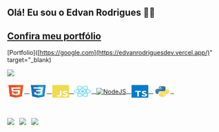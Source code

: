 ## Olá! Eu sou o Edvan Rodrigues 👨‍💻

<h2><a href ="https://edvanrodriguesdev.vercel.app/" target="_blank">Confira meu portfólio</a></h2>

[Portfolio]([https://google.com](https://edvanrodriguesdev.vercel.app/)" target="_blank)

<div>
<a href="https://github.com/edvanrodriguesdev">
  <img height="220em" src="https://github-readme-stats.vercel.app/api/top-langs?username=edvanrodriguesdev&layout=compact&theme=dracula&langs_count=16"/>
</div>

<div style="display: inline_block"><br>
  <img align="center" alt="HTML" height="30" width="40" src="https://raw.githubusercontent.com/devicons/devicon/master/icons/html5/html5-original.svg"> &nbsp
  <img align="center" alt="CSS" height="30" width="40" src="https://raw.githubusercontent.com/devicons/devicon/master/icons/css3/css3-original.svg"> &nbsp
  <img align="center" alt="Js" height="30" width="40" src="https://raw.githubusercontent.com/devicons/devicon/master/icons/javascript/javascript-plain.svg"> &nbsp
  <img align="center" alt="React" height="30" width="40" src="https://raw.githubusercontent.com/devicons/devicon/master/icons/react/react-original.svg"> &nbsp
  <img align="center" alt="NodeJS" height="60" width="50" src="https://cdn.jsdelivr.net/gh/devicons/devicon/icons/nodejs/nodejs-plain-wordmark.svg"> &nbsp
  <img align="center" alt="Ts" height="30" width="40" src="https://raw.githubusercontent.com/devicons/devicon/master/icons/typescript/typescript-plain.svg"> &nbsp
  <img align="center" alt="Python" height="30" width="40" src="https://raw.githubusercontent.com/devicons/devicon/master/icons/python/python-original.svg"> &nbsp
</div>

##

<div> 
  <br>
  <a href="https://www.linkedin.com/in/edvanrodrigues" target="_blank"><img src="https://img.shields.io/badge/-LinkedIn-%230077B5?style=for-the-badge&logo=linkedin&logoColor=white" target="_blank"></a> &nbsp
  <a href = "mailto:edvanrodrigues@gmail.com"><img src="https://img.shields.io/badge/-Gmail-%23333?style=for-the-badge&logo=gmail&logoColor=white" target="_blank"></a> &nbsp
  <a href = "mailto:edvanrodrigues@hotmail.com"><img src="https://img.shields.io/badge/Microsoft_Outlook-0078D4?style=for-the-badge&logo=microsoft-outlook&logoColor=white"></a>
</div>



